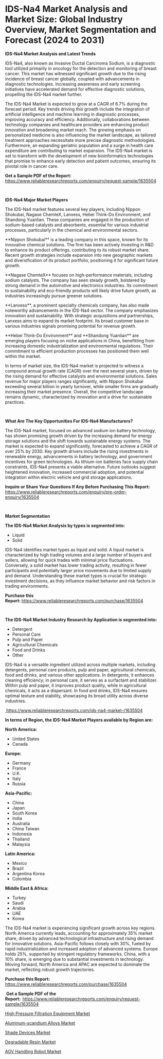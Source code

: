 <p><h1>IDS-Na4 Market Analysis and Market Size: Global Industry Overview, Market Segmentation and Forecast (2024 to 2031)</h1></p><p><strong>IDS-Na4 Market Analysis and Latest Trends</strong></p>
<p><p>IDS-Na4, also known as Invasive Ductal Carcinoma Sodium, is a diagnostic tool utilized primarily in oncology for the detection and monitoring of breast cancer. This market has witnessed significant growth due to the rising incidence of breast cancer globally, coupled with advancements in diagnostic technologies. Increasing awareness and early screening initiatives have accelerated demand for effective diagnostic solutions, propelling the IDS-Na4 market further.</p><p>The IDS-Na4 Market is expected to grow at a CAGR of 6.7% during the forecast period. Key trends driving this growth include the integration of artificial intelligence and machine learning in diagnostic processes, improving accuracy and efficiency. Additionally, collaborations between technology companies and healthcare providers are enhancing product innovation and broadening market reach. The growing emphasis on personalized medicine is also influencing the market landscape, as tailored treatment approaches necessitate more precise diagnostic methodologies. Furthermore, an expanding geriatric population and a surge in health care expenditure are contributing to market expansion. The IDS-Na4 market is set to transform with the development of new bioinformatics technologies that promise to enhance early detection and patient outcomes, ensuring its pivotal role in cancer care.</p></p>
<p><strong>Get a Sample PDF of the Report:&nbsp;</strong> <a href="https://www.reliableresearchreports.com/enquiry/request-sample/1635504">https://www.reliableresearchreports.com/enquiry/request-sample/1635504</a></p>
<p>&nbsp;</p>
<p><strong>IDS-Na4 Major Market Players</strong></p>
<p><p>The IDS-Na4 market features several key players, including Nippon Shokubai, Nagase ChemteX, Lanxess, Hebei Think-Do Environment, and Shandong Yuanlian. These companies are engaged in the production of sodium-based catalysts and absorbents, essential for various industrial processes, particularly in the chemical and environmental sectors.</p><p>**Nippon Shokubai** is a leading company in this space, known for its innovative chemical solutions. The firm has been actively investing in R&D to enhance its product offerings, contributing to its robust market share. Recent growth strategies include expansion into new geographic markets and diversification of its product portfolio, positioning it for significant future growth.</p><p>**Nagase ChemteX** focuses on high-performance materials, including sodium catalysts. The company has seen steady growth, bolstered by strong demand in the automotive and electronics industries. Its commitment to sustainability and eco-friendly products will likely drive future growth, as industries increasingly pursue greener solutions.</p><p>**Lanxess**, a prominent specialty chemicals company, has also made noteworthy advancements in the IDS-Na4 sector. The company emphasizes innovation and sustainability. With strategic acquisitions and partnerships, Lanxess aims to expand its market footprint. Its broad customer base in various industries signals promising potential for revenue growth.</p><p>**Hebei Think-Do Environment** and **Shandong Yuanlian** are emerging players focusing on niche applications in China, benefitting from increasing domestic industrialization and environmental regulations. Their commitment to efficient production processes has positioned them well within the market.</p><p>In terms of market size, the IDS-Na4 market is projected to witness a compound annual growth rate (CAGR) over the next several years, driven by the rising demand for effective catalysts and environmental solutions. Sales revenue for major players ranges significantly, with Nippon Shokubai exceeding several billion in yearly turnover, while smaller firms are gradually increasing their market presence. Overall, the competitive landscape remains dynamic, characterized by innovation and a drive for sustainable practices.</p></p>
<p>&nbsp;</p>
<p><strong>What Are The Key Opportunities For IDS-Na4 Manufacturers?</strong></p>
<p><p>The IDS-Na4 market, focused on advanced sodium ion battery technology, has shown promising growth driven by the increasing demand for energy storage solutions and the shift towards sustainable energy systems. The market is expected to expand significantly, forecasted to achieve a CAGR of over 25% by 2030. Key growth drivers include the rising investments in renewable energy, advancements in battery technology, and government incentives for green technologies. As lithium-ion batteries face supply chain constraints, IDS-Na4 presents a viable alternative. Future outlooks suggest heightened innovation, increased commercial adoption, and potential integration within electric vehicle and grid storage applications.</p></p>
<p><strong>Inquire or Share Your Questions If Any Before Purchasing This Report:</strong> <a href="https://www.reliableresearchreports.com/enquiry/pre-order-enquiry/1635504">https://www.reliableresearchreports.com/enquiry/pre-order-enquiry/1635504</a></p>
<p>&nbsp;</p>
<p><strong>Market Segmentation</strong></p>
<p><strong>The IDS-Na4 Market Analysis by types is segmented into:</strong></p>
<p><ul><li>Liquid</li><li>Solid</li></ul></p>
<p><p>IDS-Na4 identifies market types as liquid and solid. A liquid market is characterized by high trading volumes and a large number of buyers and sellers, allowing for quick trades with minimal price fluctuations. Conversely, a solid market has lower trading activity, resulting in fewer participants and potentially larger price movements due to limited supply and demand. Understanding these market types is crucial for strategic investment decisions, as they influence market behavior and risk factors in trading environments.</p></p>
<p><strong>Purchase this Report:&nbsp;</strong><a href="https://www.reliableresearchreports.com/purchase/1635504">https://www.reliableresearchreports.com/purchase/1635504</a></p>
<p>&nbsp;</p>
<p><strong>The IDS-Na4 Market Industry Research by Application is segmented into:</strong></p>
<p><ul><li>Detergent</li><li>Personal Care</li><li>Pulp and Paper</li><li>Agricultural Chemicals</li><li>Food and Drinks</li><li>Other</li></ul></p>
<p><p>IDS-Na4 is a versatile ingredient utilized across multiple markets, including detergents, personal care products, pulp and paper, agricultural chemicals, food and drinks, and various other applications. In detergents, it enhances cleaning efficiency; in personal care, it serves as a surfactant and stabilizer. Within pulp and paper, it improves product quality, while in agricultural chemicals, it acts as a dispersant. In food and drinks, IDS-Na4 ensures optimal texture and stability, showcasing its broad utility across diverse industries.</p></p>
<p><a href="https://www.reliableresearchreports.com/ids-na4-market-r1635504">&nbsp;https://www.reliableresearchreports.com/ids-na4-market-r1635504</a></p>
<p><strong>In terms of Region, the IDS-Na4 Market Players available by Region are:</strong></p>
<p>
    <p> <strong> North America: </strong>
        <ul>
            <li>United States</li>
            <li>Canada</li>
        </ul>
        </p> 
    <p> <strong> Europe: </strong>
        <ul>
            <li>Germany</li>
            <li>France</li>
            <li>U.K.</li>
            <li>Italy</li>
            <li>Russia</li>
        </ul>
        </p> 
    <p> <strong> Asia-Pacific: </strong>
        <ul>
            <li>China</li>
            <li>Japan</li>
            <li>South Korea</li>
            <li>India</li>
            <li>Australia</li>
            <li>China Taiwan</li>
            <li>Indonesia</li>
            <li>Thailand</li>
            <li>Malaysia</li>
        </ul>
        </p> 
    <p> <strong> Latin America: </strong>
        <ul>
            <li>Mexico</li>
            <li>Brazil</li>
            <li>Argentina Korea</li>
            <li>Colombia</li>
        </ul>
        </p> 
    <p> <strong> Middle East & Africa: </strong>
        <ul>
            <li>Turkey</li>
            <li>Saudi</li>
            <li>Arabia</li>
            <li>UAE</li>
            <li>Korea</li>
        </ul>
    </p>
    </p>
<p><p>The IDS-Na4 market is experiencing significant growth across key regions. North America currently leads, accounting for approximately 35% market share, driven by advanced technological infrastructure and rising demand for innovative solutions. Asia-Pacific follows closely with 30%, fueled by rapid industrialization and increased adoption of advanced systems. Europe holds 25%, supported by stringent regulatory frameworks. China, with a 10% share, is emerging due to substantial investments in technology. Moving forward, North America and APAC are expected to dominate the market, reflecting robust growth trajectories.</p></p>
<p><strong>Purchase this Report: </strong><a href="https://www.reliableresearchreports.com/purchase/1635504">https://www.reliableresearchreports.com/purchase/1635504</a></p>
<p>&nbsp;<strong>Get a Sample PDF of the Report:&nbsp;&nbsp;</strong><a href="https://www.reliableresearchreports.com/enquiry/request-sample/1635504">https://www.reliableresearchreports.com/enquiry/request-sample/1635504</a></p>
<p><strong></strong></p>
<p><p><a href="https://medium.com/@ganeshprasad001/strategic-market-insights-navigating-the-global-high-pressure-filtration-equipment-market-2812a38b45b7">High Pressure Filtration Equipment Market</a></p><p><a href="https://github.com/santosh758595/Market-Research-Report-List-6/blob/main/aluminum-scandium-alloys-market.md">Aluminum-scandium Alloys Market</a></p><p><a href="https://www.linkedin.com/pulse/comprehensive-analysis-global-shade-devices-market-growth-eqscf?trackingId=vaCJwNMYSQ2G4meMsn%2FNTQ%3D%3D">Shade Devices Market</a></p><p><a href="https://github.com/elizabethdagraca/Market-Research-Report-List-5/blob/main/degradable-resin-market.md">Degradable Resin Market</a></p><p><a href="https://medium.com/@ganeshprasad001/analyzing-key-drivers-in-the-agv-handling-robot-market-market-trends-and-future-outlook-for-period-cfe53e47424f">AGV Handling Robot Market</a></p></p>